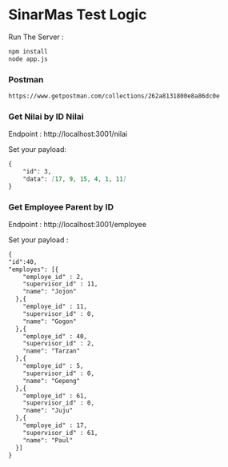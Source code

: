 # SinarMas Test Logic
Run The Server :
```markdown
npm install
node app.js
```

### Postman
```markdown
https://www.getpostman.com/collections/262a8131800e8a86dc0e
```

### Get Nilai by ID Nilai
Endpoint : http://localhost:3001/nilai

Set your payload:
```markdown
{
	"id": 3,
	"data": [17, 9, 15, 4, 1, 11]
}
```

### Get Employee Parent by ID
Endpoint : http://localhost:3001/employee

Set your payload :
```markdown
{
"id":40,
"employes": [{
    "employe_id" : 2,
    "supervisor_id" : 11,
    "name": "Jojon"
  },{
    "employe_id" : 11,
    "supervisor_id" : 0,
    "name": "Gogon"
  },{
    "employe_id" : 40,
    "supervisor_id" : 2,
    "name": "Tarzan"
  },{
    "employe_id" : 5,
    "supervisor_id" : 0,
    "name": "Gepeng"
  },{
    "employe_id" : 61,
    "supervisor_id" : 0,
    "name": "Juju"
  },{
    "employe_id" : 17,
    "supervisor_id" : 61,
    "name": "Paul"
  }]
}
```
